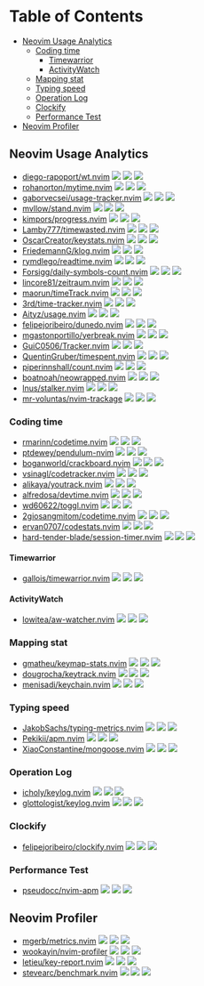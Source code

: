 # Table of Contents

<!-- toc -->

- [Neovim Usage Analytics](#neovim-usage-analytics)
  * [Coding time](#coding-time)
    + [Timewarrior](#timewarrior)
    + [ActivityWatch](#activitywatch)
  * [Mapping stat](#mapping-stat)
  * [Typing speed](#typing-speed)
  * [Operation Log](#operation-log)
  * [Clockify](#clockify)
  * [Performance Test](#performance-test)
- [Neovim Profiler](#neovim-profiler)

<!-- tocstop -->

## Neovim Usage Analytics

- [diego-rapoport/wt.nvim](https://github.com/diego-rapoport/wt.nvim) ![](https://img.shields.io/github/stars/diego-rapoport/wt.nvim) ![](https://img.shields.io/github/last-commit/diego-rapoport/wt.nvim) ![](https://img.shields.io/github/commit-activity/y/diego-rapoport/wt.nvim)
- [rohanorton/mytime.nvim](https://github.com/rohanorton/mytime.nvim) ![](https://img.shields.io/github/stars/rohanorton/mytime.nvim) ![](https://img.shields.io/github/last-commit/rohanorton/mytime.nvim) ![](https://img.shields.io/github/commit-activity/y/rohanorton/mytime.nvim)
- [gaborvecsei/usage-tracker.nvim](https://github.com/gaborvecsei/usage-tracker.nvim) ![](https://img.shields.io/github/stars/gaborvecsei/usage-tracker.nvim) ![](https://img.shields.io/github/last-commit/gaborvecsei/usage-tracker.nvim) ![](https://img.shields.io/github/commit-activity/y/gaborvecsei/usage-tracker.nvim)
- [mvllow/stand.nvim](https://github.com/mvllow/stand.nvim) ![](https://img.shields.io/github/stars/mvllow/stand.nvim) ![](https://img.shields.io/github/last-commit/mvllow/stand.nvim) ![](https://img.shields.io/github/commit-activity/y/mvllow/stand.nvim)
- [kimpors/progress.nvim](https://github.com/kimpors/progress.nvim) ![](https://img.shields.io/github/stars/kimpors/progress.nvim) ![](https://img.shields.io/github/last-commit/kimpors/progress.nvim) ![](https://img.shields.io/github/commit-activity/y/kimpors/progress.nvim)
- [Lamby777/timewasted.nvim](https://github.com/Lamby777/timewasted.nvim) ![](https://img.shields.io/github/stars/Lamby777/timewasted.nvim) ![](https://img.shields.io/github/last-commit/Lamby777/timewasted.nvim) ![](https://img.shields.io/github/commit-activity/y/Lamby777/timewasted.nvim)
- [OscarCreator/keystats.nvim](https://github.com/OscarCreator/keystats.nvim) ![](https://img.shields.io/github/stars/OscarCreator/keystats.nvim) ![](https://img.shields.io/github/last-commit/OscarCreator/keystats.nvim) ![](https://img.shields.io/github/commit-activity/y/OscarCreator/keystats.nvim)
- [FriedemannG/klog.nvim](https://github.com/FriedemannG/klog.nvim) ![](https://img.shields.io/github/stars/FriedemannG/klog.nvim) ![](https://img.shields.io/github/last-commit/FriedemannG/klog.nvim) ![](https://img.shields.io/github/commit-activity/y/FriedemannG/klog.nvim)
- [rymdlego/readtime.nvim](https://github.com/rymdlego/readtime.nvim) ![](https://img.shields.io/github/stars/rymdlego/readtime.nvim) ![](https://img.shields.io/github/last-commit/rymdlego/readtime.nvim) ![](https://img.shields.io/github/commit-activity/y/rymdlego/readtime.nvim)
- [Forsigg/daily-symbols-count.nvim](https://github.com/Forsigg/daily-symbols-count.nvim) ![](https://img.shields.io/github/stars/Forsigg/daily-symbols-count.nvim) ![](https://img.shields.io/github/last-commit/Forsigg/daily-symbols-count.nvim) ![](https://img.shields.io/github/commit-activity/y/Forsigg/daily-symbols-count.nvim)
- [lincore81/zeitraum.nvim](https://github.com/lincore81/zeitraum.nvim) ![](https://img.shields.io/github/stars/lincore81/zeitraum.nvim) ![](https://img.shields.io/github/last-commit/lincore81/zeitraum.nvim) ![](https://img.shields.io/github/commit-activity/y/lincore81/zeitraum.nvim)
- [maorun/timeTrack.nvim](https://github.com/maorun/timeTrack.nvim) ![](https://img.shields.io/github/stars/maorun/timeTrack.nvim) ![](https://img.shields.io/github/last-commit/maorun/timeTrack.nvim) ![](https://img.shields.io/github/commit-activity/y/maorun/timeTrack.nvim)
- [3rd/time-tracker.nvim](https://github.com/3rd/time-tracker.nvim) ![](https://img.shields.io/github/stars/3rd/time-tracker.nvim) ![](https://img.shields.io/github/last-commit/3rd/time-tracker.nvim) ![](https://img.shields.io/github/commit-activity/y/3rd/time-tracker.nvim)
- [Aityz/usage.nvim](https://github.com/Aityz/usage.nvim) ![](https://img.shields.io/github/stars/Aityz/usage.nvim) ![](https://img.shields.io/github/last-commit/Aityz/usage.nvim) ![](https://img.shields.io/github/commit-activity/y/Aityz/usage.nvim)
- [felipejoribeiro/dunedo.nvim](https://github.com/felipejoribeiro/dunedo.nvim) ![](https://img.shields.io/github/stars/felipejoribeiro/dunedo.nvim) ![](https://img.shields.io/github/last-commit/felipejoribeiro/dunedo.nvim) ![](https://img.shields.io/github/commit-activity/y/felipejoribeiro/dunedo.nvim)
- [mgastonportillo/yerbreak.nvim](https://github.com/mgastonportillo/yerbreak.nvim) ![](https://img.shields.io/github/stars/mgastonportillo/yerbreak.nvim) ![](https://img.shields.io/github/last-commit/mgastonportillo/yerbreak.nvim) ![](https://img.shields.io/github/commit-activity/y/mgastonportillo/yerbreak.nvim)
- [GuiC0506/Tracker.nvim](https://github.com/GuiC0506/Tracker.nvim) ![](https://img.shields.io/github/stars/GuiC0506/Tracker.nvim) ![](https://img.shields.io/github/last-commit/GuiC0506/Tracker.nvim) ![](https://img.shields.io/github/commit-activity/y/GuiC0506/Tracker.nvim)
- [QuentinGruber/timespent.nvim](https://github.com/QuentinGruber/timespent.nvim) ![](https://img.shields.io/github/stars/QuentinGruber/timespent.nvim) ![](https://img.shields.io/github/last-commit/QuentinGruber/timespent.nvim) ![](https://img.shields.io/github/commit-activity/y/QuentinGruber/timespent.nvim)
- [piperinnshall/count.nvim](https://github.com/piperinnshall/count.nvim) ![](https://img.shields.io/github/stars/piperinnshall/count.nvim) ![](https://img.shields.io/github/last-commit/piperinnshall/count.nvim) ![](https://img.shields.io/github/commit-activity/y/piperinnshall/count.nvim)
- [boatnoah/neowrapped.nvim](https://github.com/boatnoah/neowrapped.nvim) ![](https://img.shields.io/github/stars/boatnoah/neowrapped.nvim) ![](https://img.shields.io/github/last-commit/boatnoah/neowrapped.nvim) ![](https://img.shields.io/github/commit-activity/y/boatnoah/neowrapped.nvim)
- [lnus/stalker.nvim](https://github.com/lnus/stalker.nvim) ![](https://img.shields.io/github/stars/lnus/stalker.nvim) ![](https://img.shields.io/github/last-commit/lnus/stalker.nvim) ![](https://img.shields.io/github/commit-activity/y/lnus/stalker.nvim)
- [mr-voluntas/nvim-trackage](https://github.com/mr-voluntas/nvim-trackage) ![](https://img.shields.io/github/stars/mr-voluntas/nvim-trackage) ![](https://img.shields.io/github/last-commit/mr-voluntas/nvim-trackage) ![](https://img.shields.io/github/commit-activity/y/mr-voluntas/nvim-trackage)

### Coding time

- [rmarinn/codetime.nvim](https://github.com/rmarinn/codetime.nvim) ![](https://img.shields.io/github/stars/rmarinn/codetime.nvim) ![](https://img.shields.io/github/last-commit/rmarinn/codetime.nvim) ![](https://img.shields.io/github/commit-activity/y/rmarinn/codetime.nvim)
- [ptdewey/pendulum-nvim](https://github.com/ptdewey/pendulum-nvim) ![](https://img.shields.io/github/stars/ptdewey/pendulum-nvim) ![](https://img.shields.io/github/last-commit/ptdewey/pendulum-nvim) ![](https://img.shields.io/github/commit-activity/y/ptdewey/pendulum-nvim)
- [boganworld/crackboard.nvim](https://github.com/boganworld/crackboard.nvim) ![](https://img.shields.io/github/stars/boganworld/crackboard.nvim) ![](https://img.shields.io/github/last-commit/boganworld/crackboard.nvim) ![](https://img.shields.io/github/commit-activity/y/boganworld/crackboard.nvim)
- [vsinagl/codetracker.nvim](https://github.com/vsinagl/codetracker.nvim) ![](https://img.shields.io/github/stars/vsinagl/codetracker.nvim) ![](https://img.shields.io/github/last-commit/vsinagl/codetracker.nvim) ![](https://img.shields.io/github/commit-activity/y/vsinagl/codetracker.nvim)
- [alikaya/youtrack.nvim](https://github.com/alikaya/youtrack.nvim) ![](https://img.shields.io/github/stars/alikaya/youtrack.nvim) ![](https://img.shields.io/github/last-commit/alikaya/youtrack.nvim) ![](https://img.shields.io/github/commit-activity/y/alikaya/youtrack.nvim)
- [alfredosa/devtime.nvim](https://github.com/alfredosa/devtime.nvim) ![](https://img.shields.io/github/stars/alfredosa/devtime.nvim) ![](https://img.shields.io/github/last-commit/alfredosa/devtime.nvim) ![](https://img.shields.io/github/commit-activity/y/alfredosa/devtime.nvim)
- [wd60622/toggl.nvim](https://github.com/wd60622/toggl.nvim) ![](https://img.shields.io/github/stars/wd60622/toggl.nvim) ![](https://img.shields.io/github/last-commit/wd60622/toggl.nvim) ![](https://img.shields.io/github/commit-activity/y/wd60622/toggl.nvim)
- [2giosangmitom/codetime.nvim](https://github.com/2giosangmitom/codetime.nvim) ![](https://img.shields.io/github/stars/2giosangmitom/codetime.nvim) ![](https://img.shields.io/github/last-commit/2giosangmitom/codetime.nvim) ![](https://img.shields.io/github/commit-activity/y/2giosangmitom/codetime.nvim)
- [ervan0707/codestats.nvim](https://github.com/ervan0707/codestats.nvim) ![](https://img.shields.io/github/stars/ervan0707/codestats.nvim) ![](https://img.shields.io/github/last-commit/ervan0707/codestats.nvim) ![](https://img.shields.io/github/commit-activity/y/ervan0707/codestats.nvim)
- [hard-tender-blade/session-timer.nvim](https://github.com/hard-tender-blade/session-timer.nvim) ![](https://img.shields.io/github/stars/hard-tender-blade/session-timer.nvim) ![](https://img.shields.io/github/last-commit/hard-tender-blade/session-timer.nvim) ![](https://img.shields.io/github/commit-activity/y/hard-tender-blade/session-timer.nvim)

#### Timewarrior

- [gallois/timewarrior.nvim](https://github.com/gallois/timewarrior.nvim) ![](https://img.shields.io/github/stars/gallois/timewarrior.nvim) ![](https://img.shields.io/github/last-commit/gallois/timewarrior.nvim) ![](https://img.shields.io/github/commit-activity/y/gallois/timewarrior.nvim)

#### ActivityWatch

- [lowitea/aw-watcher.nvim](https://github.com/lowitea/aw-watcher.nvim) ![](https://img.shields.io/github/stars/lowitea/aw-watcher.nvim) ![](https://img.shields.io/github/last-commit/lowitea/aw-watcher.nvim) ![](https://img.shields.io/github/commit-activity/y/lowitea/aw-watcher.nvim)

### Mapping stat

- [gmatheu/keymap-stats.nvim](https://github.com/gmatheu/keymap-stats.nvim) ![](https://img.shields.io/github/stars/gmatheu/keymap-stats.nvim) ![](https://img.shields.io/github/last-commit/gmatheu/keymap-stats.nvim) ![](https://img.shields.io/github/commit-activity/y/gmatheu/keymap-stats.nvim)
- [dougrocha/keytrack.nvim](https://github.com/dougrocha/keytrack.nvim) ![](https://img.shields.io/github/stars/dougrocha/keytrack.nvim) ![](https://img.shields.io/github/last-commit/dougrocha/keytrack.nvim) ![](https://img.shields.io/github/commit-activity/y/dougrocha/keytrack.nvim)
- [menisadi/keychain.nvim](https://github.com/menisadi/keychain.nvim) ![](https://img.shields.io/github/stars/menisadi/keychain.nvim) ![](https://img.shields.io/github/last-commit/menisadi/keychain.nvim) ![](https://img.shields.io/github/commit-activity/y/menisadi/keychain.nvim)

### Typing speed

- [JakobSachs/typing-metrics.nvim](https://github.com/JakobSachs/typing-metrics.nvim) ![](https://img.shields.io/github/stars/JakobSachs/typing-metrics.nvim) ![](https://img.shields.io/github/last-commit/JakobSachs/typing-metrics.nvim) ![](https://img.shields.io/github/commit-activity/y/JakobSachs/typing-metrics.nvim)
- [Pekikii/apm.nvim](https://github.com/Pekikii/apm.nvim) ![](https://img.shields.io/github/stars/Pekikii/apm.nvim) ![](https://img.shields.io/github/last-commit/Pekikii/apm.nvim) ![](https://img.shields.io/github/commit-activity/y/Pekikii/apm.nvim)
- [XiaoConstantine/mongoose.nvim](https://github.com/XiaoConstantine/mongoose.nvim) ![](https://img.shields.io/github/stars/XiaoConstantine/mongoose.nvim) ![](https://img.shields.io/github/last-commit/XiaoConstantine/mongoose.nvim) ![](https://img.shields.io/github/commit-activity/y/XiaoConstantine/mongoose.nvim)

### Operation Log

- [icholy/keylog.nvim](https://github.com/icholy/keylog.nvim) ![](https://img.shields.io/github/stars/icholy/keylog.nvim) ![](https://img.shields.io/github/last-commit/icholy/keylog.nvim) ![](https://img.shields.io/github/commit-activity/y/icholy/keylog.nvim)
- [glottologist/keylog.nvim](https://github.com/glottologist/keylog.nvim) ![](https://img.shields.io/github/stars/glottologist/keylog.nvim) ![](https://img.shields.io/github/last-commit/glottologist/keylog.nvim) ![](https://img.shields.io/github/commit-activity/y/glottologist/keylog.nvim)

### Clockify

- [felipejoribeiro/clockify.nvim](https://github.com/felipejoribeiro/clockify.nvim) ![](https://img.shields.io/github/stars/felipejoribeiro/clockify.nvim) ![](https://img.shields.io/github/last-commit/felipejoribeiro/clockify.nvim) ![](https://img.shields.io/github/commit-activity/y/felipejoribeiro/clockify.nvim)

### Performance Test

- [pseudocc/nvim-apm](https://github.com/pseudocc/nvim-apm) ![](https://img.shields.io/github/stars/pseudocc/nvim-apm) ![](https://img.shields.io/github/last-commit/pseudocc/nvim-apm) ![](https://img.shields.io/github/commit-activity/y/pseudocc/nvim-apm)

## Neovim Profiler

- [mgerb/metrics.nvim](https://github.com/mgerb/metrics.nvim) ![](https://img.shields.io/github/stars/mgerb/metrics.nvim) ![](https://img.shields.io/github/last-commit/mgerb/metrics.nvim) ![](https://img.shields.io/github/commit-activity/y/mgerb/metrics.nvim)
- [wookayin/nvim-profiler](https://github.com/wookayin/nvim-profiler) ![](https://img.shields.io/github/stars/wookayin/nvim-profiler) ![](https://img.shields.io/github/last-commit/wookayin/nvim-profiler) ![](https://img.shields.io/github/commit-activity/y/wookayin/nvim-profiler)
- [letieu/key-report.nvim](https://github.com/letieu/key-report.nvim) ![](https://img.shields.io/github/stars/letieu/key-report.nvim) ![](https://img.shields.io/github/last-commit/letieu/key-report.nvim) ![](https://img.shields.io/github/commit-activity/y/letieu/key-report.nvim)
- [stevearc/benchmark.nvim](https://github.com/stevearc/benchmark.nvim) ![](https://img.shields.io/github/stars/stevearc/benchmark.nvim) ![](https://img.shields.io/github/last-commit/stevearc/benchmark.nvim) ![](https://img.shields.io/github/commit-activity/y/stevearc/benchmark.nvim)
